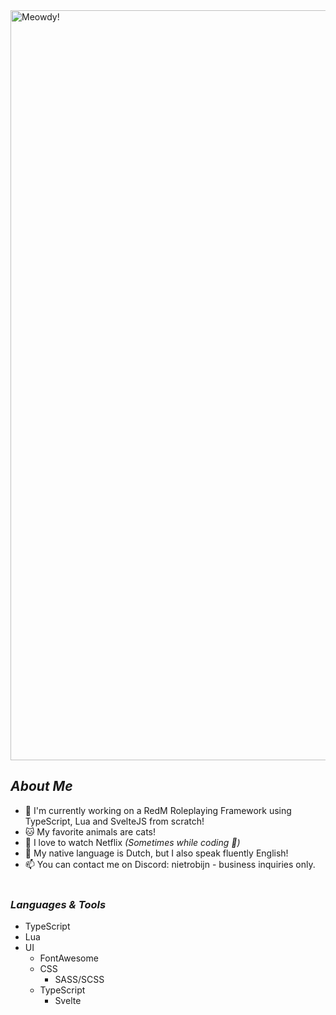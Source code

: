 <img src="https://media1.tenor.com/m/oclidQH6DrsAAAAd/cat-kitty.gif" title="Meowdy!" style="width: 30vh; height: auto" />

## <i>About Me</i>
- 🐌 I'm currently working on a RedM Roleplaying Framework using TypeScript, Lua and SvelteJS from scratch!
- 🐱 My favorite animals are cats!
- 🎥 I love to watch Netflix <i>(Sometimes while coding 🤭)</i>
- 💬 My native language is Dutch, but I also speak fluently English!
- 📫 You can contact me on Discord: nietrobijn - business inquiries only.
<br><br>
### <i>Languages & Tools</i>
- TypeScript
- Lua
- UI
  - FontAwesome
  - CSS
    - SASS/SCSS
  - TypeScript
    - Svelte
